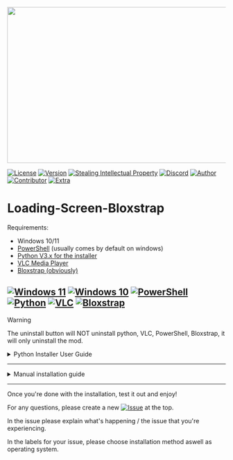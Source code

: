 <p align="center">
    <img src="https://i.ibb.co/bgsKbPF/image.png" width="640" height="360">
</p>

[![License](https://img.shields.io/badge/License-MIT-lime)](./LICENSE)
[![Version](https://img.shields.io/badge/Version-1.0-purple)](https://github.com/KraoESPfan1n/Loading-Screen-Bloxstrap/releases/tag/Release)
[![Stealing Intellectual Property](https://img.shields.io/badge/Based_on-Bloxstrap-591ac7)](https://github.com/pizzaboxer/bloxstrap)
[![Discord](https://img.shields.io/badge/Discord-Original_thread-blue)](https://discord.com/channels/1099468797410283540/1260503953234329662)
[![Author](https://img.shields.io/badge/Author-Krao-darkblue)](https://github.com/KraoESPfan1n)
[![Contributor](https://img.shields.io/badge/Contributor-HxLL-darkred)](https://github.com/hxll-f)
[![Extra](https://img.shields.io/badge/I_am-_very_tired-black)](https://www.youtube.com/watch?v=dQw4w9WgXcQ)

# Loading-Screen-Bloxstrap

Requirements:
- Windows 10/11
- [PowerShell](https://docs.microsoft.com/en-us/powershell/) (usually comes by default on windows)
- [Python V3.x for the installer](https://www.python.org/downloads/)
- [VLC Media Player](https://www.videolan.org/vlc/)
- [Bloxstrap (obviously)](https://github.com/pizzaboxer/bloxstrap)


[![Windows 11](https://img.shields.io/badge/Windows-11-blue)](https://www.microsoft.com/en-us/software-download/windows10)
[![Windows 10](https://img.shields.io/badge/Windows-10-blue)](https://www.microsoft.com/software-download/windows11)
[![PowerShell](https://img.shields.io/badge/PowerShell-latest-blue)](https://docs.microsoft.com/en-us/powershell/)
[![Python](https://img.shields.io/badge/Python-latest-Yellow)](https://www.python.org/downloads/)
[![VLC](https://img.shields.io/badge/VLC-latest-orange)](https://www.videolan.org/vlc/index.html)
[![Bloxstrap](https://img.shields.io/badge/Bloxtrap-latest-591ac7)](https://github.com/pizzaboxer/bloxstrap)
---
> [!WARNING]
> The uninstall button will NOT uninstall python, VLC, PowerShell, Bloxstrap, it will only uninstall the mod.
<details>
<summary>Python Installer User Guide</summary>
    
## Required Libraries

Before running the script, ensure you have the necessary libraries installed. Use the following command to install them if they are not already available:


```
pip install pillow
```

[![Pillow](https://img.shields.io/badge/Pillow-latest-Yellow)](https://pillow.readthedocs.io/en/stable/installation/basic-installation.html)

## Steps to use `installer.py`

### Preparation

- Ensure you have the [![Installer](https://img.shields.io/badge/installer.py-e6c912)](https://github.com/KraoESPfan1n/Loading-Screen-Bloxstrap/releases/tag/Release) file on your computer.
- Have a video file ready that you want to use as a loading screen.

### Running the Script

1. Open a terminal or command prompt.
2. Navigate to the directory where `installer.py` is located.
3. Run the script with the command:
    ```bash
    python installer.py
    ```

### Installing or Changing the Loading Screen

1. Click on **Install/Change**.
2. Select the video file you want to use as a loading screen.
3. If VLC is not found, you will be given the option to install it or manually select its location.

### Reviewing the Logs

1. After each operation, a window with the installation logs will be displayed.
2. Review this information to ensure everything has been done correctly.

## Additional Notes

- The script currents supports English, Spanish and German.
- If you encounter any issues, check the logs for more information about what might have gone wrong.
- Any error that the console presents can be reported in the repository.

</details>

---
<!-- Manual installation guide -->
<details>
<summary>Manual installation guide</summary>
For the people that just don't like it the easy way...

# Script Setup
1. Download the [![intro](https://img.shields.io/badge/intro.ps1-7b36c9)](https://github.com/KraoESPfan1n/Loading-Screen-Bloxstrap/releases/tag/Release) file
2. Open it in the text editor of your choice
3. At the top, replace [INSERT VIDEO PATH] with the file path to your video
4. If your VLC Media Player is in (x86) then add it into the $vlcPath vairable
5. Save the file

# Integration Setup Guide
1. Open Bloxstrap Menu
2. Scroll down to "Custom Integrations"
3. Click "New"
4. Set this as the Application Location: `C:\Windows\System32\WindowsPowerShell\v1.0\powershell.exe`
5. In the Launch Arguments, add this: `powershell -ExecutionPolicy Bypass -File ` and add the Path to the .ps1 file after it
6. Click "Save"
</details>

---

<!-- End of README -->

Once you're done with the installation, test it out and enjoy!

For any questions, please create a new [![Issue](https://img.shields.io/badge/issue-ff0000)](https://github.com/KraoESPfan1n/Loading-Screen-Bloxstrap/issues) at the top.

In the issue please explain what's happening / the issue that you're experiencing.

In the labels for your issue, please choose installation method aswell as operating system.
